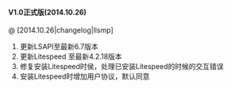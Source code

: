 #### V1.0正式版(2014.10.26)
@ [2014.10.26|changelog|llsmp]

1. 更新LSAPI至最新6.7版本
2. 更新Litespeed 至最新4.2.18版本
3. 修复安装Litespeed时侯，处理已安装Litespeed的时候的交互错误
4. 安装Litespeed时增加用户协议，默认同意

